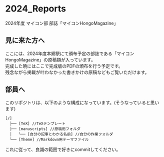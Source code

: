 # 2024_Reports
2024年度 マイコン部 部誌「マイコンHongoMagazine」
## 見に来た方へ
ここには、2024年度本郷祭にて頒布予定の部誌である「マイコンHongoMagazine」の原稿類が入っています。  
完成した暁にはここで完成版のPDFの頒布を行う予定です。  
残念ながら掲載が叶わなかった書きかけの原稿などもご覧いただけます。
## 部員へ
このリポジトリは、以下のような構成になっています。(そうなっていると思います)
```
[/]
  ├── [TeX] //TeXテンプレート
  ├── [manuscripts] //原稿用フォルダ
  │   └── [自分の記事とわかる名前] //自分の作業フォルダ
  └── [Theme] //Markdown用テーマファイル
```
これに従って、良識の範囲で好きにcommitしてください。
